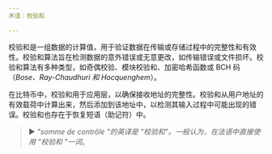 ```yaml
---
术语：校验和

---
```

校验和是一组数据的计算值，用于验证数据在传输或存储过程中的完整性和有效性。校验和算法旨在检测数据的意外错误或无意更改，如传输错误或文件损坏。校验和算法有多种类型，如奇偶校验、模块校验和、加密哈希函数或 BCH 码（*Bose、Ray-Chaudhuri 和 Hocquenghem*）。

在比特币中，校验和用于应用层，以确保接收地址的完整性。校验和从用户地址的有效载荷中计算出来，然后添加到该地址中，以检测其输入过程中可能出现的错误。校验和也存在于恢复短语（助记符）中。

> ► *"somme de contrôle "的英译是 "校验和"。一般认为，在法语中直接使用 "校验和 "一词*。